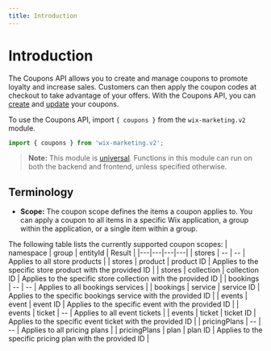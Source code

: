 ```yaml
---
title: Introduction
---
```


# Introduction
The Coupons API allows you to create and manage coupons to promote loyalty and increase sales. Customers can then apply the coupon codes at checkout to take advantage of your offers. With the Coupons API, you can [create](#createcoupon) and [update](#updatecoupon) your coupons.  

To use the Coupons API, import `{ coupons }` from the `wix-marketing.v2` module. 

```javascript
import { coupons } from 'wix-marketing.v2';
```

> **Note:**
> This module is [universal](/api-overview/api-versions#universal-modules). Functions in this module can run on both the backend and frontend, unless specified otherwise.

## Terminology

- **Scope:** The coupon scope defines the items a coupon applies to. You can apply a coupon to all items in a specific Wix application, a group within the application, or a single item within a group.  

The following table lists the currently supported coupon scopes:
| namespace | group | entityId | Result |
|---|---|---|---|
| stores | -- | -- | Applies to all store products |
| stores | product | product ID | Applies to the specific store product with the provided ID |
| stores | collection | collection ID | Applies to the specific store collection with the provided ID |
| bookings | -- | -- | Applies to all bookings services |
| bookings | service | service ID | Applies to the specific bookings service with the provided ID |
| events | event | event ID | Applies to the specific event with the provided ID |
| events | ticket | -- | Applies to all event tickets |
| events | ticket | ticket ID | Applies to the specific event ticket with the provided ID |
| pricingPlans | -- | -- | Applies to all pricing plans |
| pricingPlans | plan | plan ID | Applies to the specific pricing plan with the provided ID |
